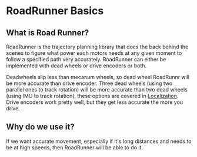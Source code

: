 # RoadRunner Basics

## What is Road Runner?

RoadRunner is the trajectory planning library that does the back behind the scenes to figure what power each motors needs at any given moment to follow a specified path very accurately. RoadRunner can either be implemented with dead wheels or drive encoders or both. 

Deadwheels slip less than mecanum wheels, so dead wheel RoadRunnr will be more accurate than drive encoder. Three dead wheels (using two parallel ones to track rotation) will be more accurate than two dead wheels (using IMU to track rotation), these options are covered in [Localization](../Localization.md). Drive encoders work pretty well, but they get less accurate the more you drive.

## Why do we use it?

If we want accurate movement, especially if it's long distances and needs to be at high speeds, then RoadRunner will be able to do it.
